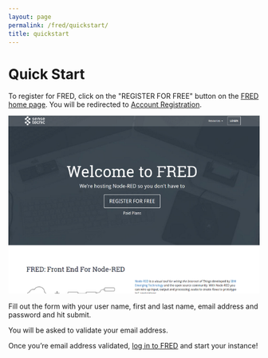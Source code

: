 ```yaml
---
layout: page
permalink: /fred/quickstart/
title: quickstart
---
```


# Quick Start

To register for FRED, click on the "REGISTER FOR FREE" button on the [FRED home page](https://fred.sensetecnic.com/). You will be redirected to [Account Registration](https://users.sensetecnic.com/register).

[![fred-home](/assets/images/fred-home.png)](https://fred.sensetecnic.com/)

Fill out the form with your user name, first and last name, email address and password and hit submit.

You will be asked to validate your email address. 

Once you’re email address validated, [log in to FRED](https://users.sensetecnic.com/login?return=https://fred.sensetecnic.com) and start your instance!

